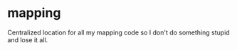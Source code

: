 mapping
=======

Centralized location for all my mapping code so I don't do something stupid and lose it all.